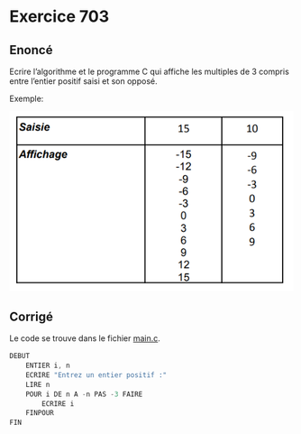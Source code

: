 # Exercice 703

## Enoncé

Ecrire l’algorithme et le programme C qui affiche les multiples de 3 compris entre l’entier positif saisi et son opposé.

Exemple:

![Ex703_Board](Ex703_Board.png)

## Corrigé

Le code se trouve dans le fichier [main.c](../code/main.c).

```java
DEBUT
    ENTIER i, n
    ECRIRE "Entrez un entier positif :"
    LIRE n
    POUR i DE n A -n PAS -3 FAIRE
        ECRIRE i
    FINPOUR
FIN
```	